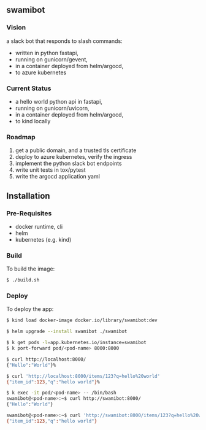 ## swamibot

### Vision
a slack bot that responds to slash commands:
* written in python fastapi,
* running on gunicorn/gevent,
* in a container deployed from helm/argocd,
* to azure kubernetes

### Current Status
* a hello world python api in fastapi,
* running on gunicorn/uvicorn,
* in a container deployed from helm/argocd,
* to kind locally

### Roadmap
1. get a public domain, and a trusted tls certificate
2. deploy to azure kubernetes, verify the ingress
3. implement the python slack bot endpoints
4. write unit tests in tox/pytest
5. write the argocd application yaml

## Installation

### Pre-Requisites

* docker runtime, cli
* helm
* kubernetes (e.g. kind)

### Build

To build the image:
```bash
$ ./build.sh
```

### Deploy

To deploy the app:
```bash
$ kind load docker-image docker.io/library/swamibot:dev

$ helm upgrade --install swamibot ./swamibot

$ k get pods -l=app.kubernetes.io/instance=swamibot
$ k port-forward pod/<pod-name> 8000:8000

$ curl http://localhost:8000/
{"Hello":"World"}%

$ curl 'http://localhost:8000/items/123?q=hello%20world'
{"item_id":123,"q":"hello world"}%

$ k exec -it pod/<pod-name> -- /bin/bash
swamibot@<pod-name>:~$ curl http://swamibot:8000/
{"Hello":"World"}

swamibot@<pod-name>:~$ curl 'http://swamibot:8000/items/123?q=hello%20world'
{"item_id":123,"q":"hello world"}
```
